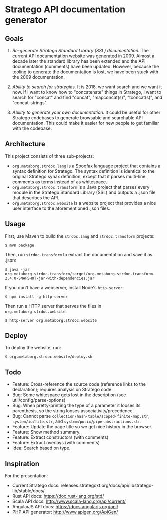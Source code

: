 # Stratego API documentation generator

## Goals

1. _Re-generate Stratego Standard Library (SSL) documentation._ The current API documentation website was generated in 2009. Almost a decade later the standard library has been extended and the API documentation (comments) have been updated. However, because the tooling to generate the documentation is lost, we have been stuck with the 2009 documentation.

2. *Ability to search for strategies.* It is 2018, we want search and we want it now. If I want to know how to "concatenate" things in Stratego, I want to search for "concat" and find "concat", "mapconcat(s)", "tconcat(s)", and "concat-strings".

3. *Ability to generate your own documentation.* It could be useful for other Stratego codebases to generate browsable and searchable API documentation. This could make it easier for new people to get familiar with the codebase.

## Architecture

This project consists of three sub-projects:

- `org.metaborg.strdoc.lang` is a Spoofax language project that contains a syntax definition for Stratego. The syntax definition is identical to the original Stratego synax definition, except that it parses multi-line comments as terms instead of as whitespace.
- `org.metaborg.strdoc.transform` is a Java project that parses every module in the Stratego Standard Library (SSL) and outputs a .json file that describes the API.
- `org.metaborg.strdoc.website` is a website project that provides a nice user interface to the aforementioned .json files.

## Usage

First, use Maven to build the `strdoc.lang` and `strdoc.transform` projects:

```
$ mvn package
```

Then, run `strdoc.transform` to extract the documentation and save it as .json:

```
$ java -jar org.metaborg.strdoc.transform/target/org.metaborg.strdoc.transform-2.4.0-SNAPSHOT-jar-with-dependencies.jar
```

If you don't have a webserver, install Node's `http-server`:

```
$ npm install -g http-server
```

Then run a HTTP server that serves the files in `org.metaborg.strdoc.website`:

```
$ http-server org.metaborg.strdoc.website
```

## Deploy

To deploy the website, run:

```
$ org.metaborg.strdoc.website/deploy.sh
```

## Todo

* Feature: Cross-reference the source code (reference links to the declaration); requires analysis on Stratego code.
* Bug: Some whitespace gets lost in the description (see util/config/parse-options)
* Bug: When pretty-printing the type of a parameter it looses its parenthesis, so the string looses associativity/precedence.
* Bug: Cannot parse `collection/hash-table/scoped-finite-map.str`, `system/io/file.str`, and `system/posix/pipe-abstractions.str`.
* Feature: Update the page title so we get nice history in the browser.
* Feature: Show method summary.
* Feature: Extract constructors (with comments)
* Feature: Extract overlays (with comments)
* Idea: Search based on type.

## Inspiration

For the presentation:

- Current Stratego docs: releases.strategoxt.org/docs/api/libstratego-lib/stable/docs/
- Rust API docs: https://doc.rust-lang.org/std/
- Scala API docs: http://www.scala-lang.org/api/current/
- AngularJS API docs: https://docs.angularjs.org/api/
- PHP API generator: http://www.apigen.org/ApiGen/
